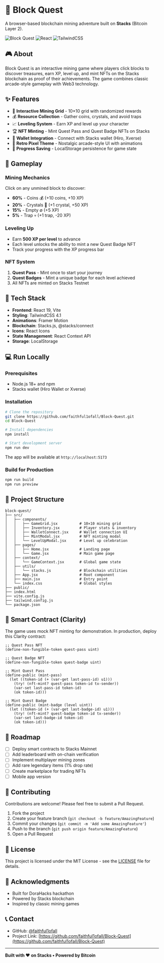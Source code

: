 # 🧱 Block Quest

A browser-based blockchain mining adventure built on **Stacks** (Bitcoin Layer 2).

![Block Quest](https://img.shields.io/badge/Built%20on-Stacks-5546FF?style=for-the-badge)
![React](https://img.shields.io/badge/React-19.2-61DAFB?style=for-the-badge&logo=react)
![TailwindCSS](https://img.shields.io/badge/TailwindCSS-4.1-38B2AC?style=for-the-badge&logo=tailwind-css)

## 🎮 About

Block Quest is an interactive mining game where players click blocks to discover treasures, earn XP, level up, and mint NFTs on the Stacks blockchain as proof of their achievements. The game combines classic arcade-style gameplay with Web3 technology.

## ✨ Features

- 🎯 **Interactive Mining Grid** - 10×10 grid with randomized rewards
- 💰 **Resource Collection** - Gather coins, crystals, and avoid traps
- 📈 **Leveling System** - Earn XP and level up your character
- 🏆 **NFT Minting** - Mint Quest Pass and Quest Badge NFTs on Stacks
- 🔗 **Wallet Integration** - Connect with Stacks wallet (Hiro, Xverse)
- 🎨 **Retro Pixel Theme** - Nostalgic arcade-style UI with animations
- 💾 **Progress Saving** - LocalStorage persistence for game state

## 🎲 Gameplay

### Mining Mechanics

Click on any unmined block to discover:
- **60%** - Coins 💰 (+10 coins, +10 XP)
- **20%** - Crystals 💎 (+1 crystal, +50 XP)
- **15%** - Empty ∅ (+5 XP)
- **5%** - Trap 💀 (+1 trap, -20 XP)

### Leveling Up

- Earn **500 XP per level** to advance
- Each level unlocks the ability to mint a new Quest Badge NFT
- Track your progress with the XP progress bar

### NFT System

1. **Quest Pass** - Mint once to start your journey
2. **Quest Badges** - Mint a unique badge for each level achieved
3. All NFTs are minted on Stacks Testnet

## 🚀 Tech Stack

- **Frontend**: React 19, Vite
- **Styling**: TailwindCSS 4.1
- **Animations**: Framer Motion
- **Blockchain**: Stacks.js, @stacks/connect
- **Icons**: React Icons
- **State Management**: React Context API
- **Storage**: LocalStorage

## 💻 Run Locally

### Prerequisites

- Node.js 18+ and npm
- Stacks wallet (Hiro Wallet or Xverse)

### Installation

```bash
# Clone the repository
git clone https://github.com/faithful1ofall/Block-Quest.git
cd Block-Quest

# Install dependencies
npm install

# Start development server
npm run dev
```

The app will be available at `http://localhost:5173`

### Build for Production

```bash
npm run build
npm run preview
```

## 🎨 Project Structure

```
block-quest/
├── src/
│   ├── components/
│   │   ├── GameGrid.jsx          # 10×10 mining grid
│   │   ├── Inventory.jsx         # Player stats & inventory
│   │   ├── WalletConnect.jsx     # Wallet connection UI
│   │   ├── MintModal.jsx         # NFT minting modal
│   │   └── LevelUpModal.jsx      # Level up celebration
│   ├── pages/
│   │   ├── Home.jsx              # Landing page
│   │   └── Game.jsx              # Main game page
│   ├── context/
│   │   └── GameContext.jsx       # Global game state
│   ├── utils/
│   │   └── stacks.js             # Blockchain utilities
│   ├── App.jsx                   # Root component
│   ├── main.jsx                  # Entry point
│   └── index.css                 # Global styles
├── public/
├── index.html
├── vite.config.js
├── tailwind.config.js
└── package.json
```

## 🔗 Smart Contract (Clarity)

The game uses mock NFT minting for demonstration. In production, deploy this Clarity contract:

```clarity
;; Quest Pass NFT
(define-non-fungible-token quest-pass uint)

;; Quest Badge NFT
(define-non-fungible-token quest-badge uint)

;; Mint Quest Pass
(define-public (mint-pass)
  (let ((token-id (+ (var-get last-pass-id) u1)))
    (try! (nft-mint? quest-pass token-id tx-sender))
    (var-set last-pass-id token-id)
    (ok token-id)))

;; Mint Quest Badge
(define-public (mint-badge (level uint))
  (let ((token-id (+ (var-get last-badge-id) u1)))
    (try! (nft-mint? quest-badge token-id tx-sender))
    (var-set last-badge-id token-id)
    (ok token-id)))
```

## 🎯 Roadmap

- [ ] Deploy smart contracts to Stacks Mainnet
- [ ] Add leaderboard with on-chain verification
- [ ] Implement multiplayer mining zones
- [ ] Add rare legendary items (1% drop rate)
- [ ] Create marketplace for trading NFTs
- [ ] Mobile app version

## 🤝 Contributing

Contributions are welcome! Please feel free to submit a Pull Request.

1. Fork the project
2. Create your feature branch (`git checkout -b feature/AmazingFeature`)
3. Commit your changes (`git commit -m 'Add some AmazingFeature'`)
4. Push to the branch (`git push origin feature/AmazingFeature`)
5. Open a Pull Request

## 📄 License

This project is licensed under the MIT License - see the [LICENSE](LICENSE) file for details.

## 🙏 Acknowledgments

- Built for DoraHacks hackathon
- Powered by Stacks blockchain
- Inspired by classic mining games

## 📞 Contact

- GitHub: [@faithful1ofall](https://github.com/faithful1ofall)
- Project Link: [https://github.com/faithful1ofall/Block-Quest](https://github.com/faithful1ofall/Block-Quest)

---

**Built with ❤️ on Stacks • Powered by Bitcoin**
